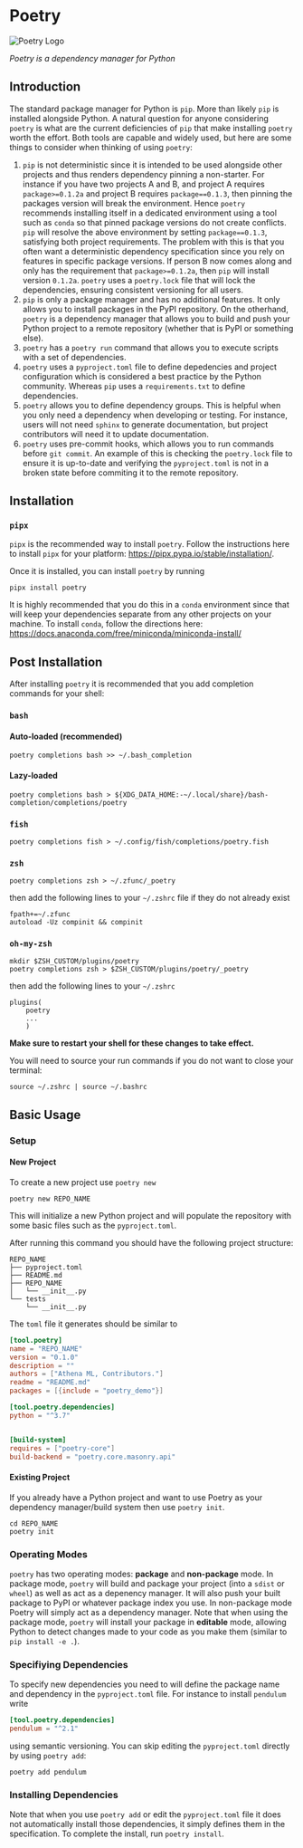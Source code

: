 # Poetry

![Poetry Logo](https://adl-imgs.nyc3.cdn.digitaloceanspaces.com/poetry-logo.svg "Poetry logo")

_Poetry is a dependency manager for Python_

## Introduction

The standard package manager for Python is `pip`. More than likely `pip` is installed alongside Python. A natural question for anyone considering `poetry` is what are the current deficiencies of `pip` that make installing `poetry` worth the effort. Both tools are capable and widely used, but here are some things to consider when thinking of using `poetry`:

1. `pip` is not deterministic since it is intended to be used alongside other projects and thus renders dependency pinning a non-starter. For instance if you have two projects A and B, and project A requires `package>=0.1.2a` and project B requires `package==0.1.3`, then pinning the packages version will break the environment. Hence `poetry` recommends installing itself in a dedicated environment using a tool such as `conda` so that pinned package versions do not create conflicts. `pip` will resolve the above environment by setting `package==0.1.3`, satisfying both project requirements. The problem with this is that you often want a deterministic dependency specification since you rely on features in specific package versions. If person B now comes along and only has the requirement that `package>=0.1.2a`, then `pip` will install version `0.1.2a`. `poetry` uses a `poetry.lock` file that will lock the dependencies, ensuring consistent versioning for all users.
2. `pip` is only a package manager and has no additional features. It only allows you to install packages in the PyPI repository. On the otherhand, `poetry` is a dependency manager that allows you to build and push your Python project to a remote repository (whether that is PyPI or something else).
3. `poetry` has a `poetry run` command that allows you to execute scripts with a set of dependencies.
4. `poetry` uses a `pyproject.toml` file to define depedencies and project configuration which is considered a best practice by the Python community. Whereas `pip` uses a `requirements.txt` to define dependencies.
5. `poetry` allows you to define dependency groups. This is helpful when you only need a dependency when developing or testing. For instance, users will not need `sphinx` to generate documentation, but project contributors will need it to update documentation.
6. `poetry` uses pre-commit hooks, which allows you to run commands before `git commit`. An example of this is checking the `poetry.lock` file to ensure it is up-to-date and verifying the `pyproject.toml` is not in a broken state before commiting it to the remote repository.

## Installation

### `pipx`

`pipx` is the recommended way to install `poetry`. Follow the instructions here to install `pipx` for your platform: https://pipx.pypa.io/stable/installation/.

Once it is installed, you can install `poetry` by running

```shell
pipx install poetry
```

It is highly recommended that you do this in a `conda` environment since that will keep your dependencies separate from any other projects on your machine. To install `conda`, follow the directions here: https://docs.anaconda.com/free/miniconda/miniconda-install/

## Post Installation

After installing `poetry` it is recommended that you add completion commands for your shell:

### `bash`

#### Auto-loaded (recommended)

```shell
poetry completions bash >> ~/.bash_completion
```

#### Lazy-loaded

```shell
poetry completions bash > ${XDG_DATA_HOME:-~/.local/share}/bash-completion/completions/poetry
```

### `fish`

```shell
poetry completions fish > ~/.config/fish/completions/poetry.fish
```

### `zsh`

```shell
poetry completions zsh > ~/.zfunc/_poetry
```

then add the following lines to your `~/.zshrc` file if they do not already exist

```shell
fpath+=~/.zfunc
autoload -Uz compinit && compinit
```

### `oh-my-zsh`

```shell
mkdir $ZSH_CUSTOM/plugins/poetry
poetry completions zsh > $ZSH_CUSTOM/plugins/poetry/_poetry
```

then add the following lines to your `~/.zshrc`

```shell
plugins(
	poetry
	...
	)
```

**Make sure to restart your shell for these changes to take effect.**

You will need to source your run commands if you do not want to close your terminal:

```shell
source ~/.zshrc | source ~/.bashrc
```

## Basic Usage

### Setup

#### New Project

To create a new project use `poetry new`

```shell
poetry new REPO_NAME
```

This will initialize a new Python project and will populate the repository with some basic files such as the `pyproject.toml`.

After running this command you should have the following project structure:

```
REPO_NAME
├── pyproject.toml
├── README.md
├── REPO_NAME
│   └── __init__.py
└── tests
    └── __init__.py
```

The `toml` file it generates should be similar to

```toml
[tool.poetry]
name = "REPO_NAME"
version = "0.1.0"
description = ""
authors = ["Athena ML, Contributors."]
readme = "README.md"
packages = [{include = "poetry_demo"}]

[tool.poetry.dependencies]
python = "^3.7"


[build-system]
requires = ["poetry-core"]
build-backend = "poetry.core.masonry.api"
```

#### Existing Project

If you already have a Python project and want to use Poetry as your dependency manager/build system then use `poetry init`.

```shell
cd REPO_NAME
poetry init
```

### Operating Modes

`poetry` has two operating modes: **package** and **non-package** mode. In package mode, `poetry` will build and package your project (into a `sdist` or `wheel`) as well as act as a depenency manager. It will also push your built package to PyPI or whatever package index you use. In non-package mode Poetry will simply act as a dependency manager. Note that when using the package mode, `poetry` will install your package in **editable** mode, allowing Python to detect changes made to your code as you make them (similar to `pip install -e .`).

### Specifiying Dependencies

To specify new dependencies you need to will define the package name and dependency in the `pyproject.toml` file. For instance to install `pendulum` write

```toml
[tool.poetry.dependencies]
pendulum = "^2.1"
```

using semantic versioning. You can skip editing the `pyproject.toml` directly by using `poetry add`:

```shell
poetry add pendulum
```

### Installing Dependencies

Note that when you use `poetry add` or edit the `pyproject.toml` file it does not automatically install those dependencies, it simply defines them in the specification. To complete the install, run `poetry install`.
